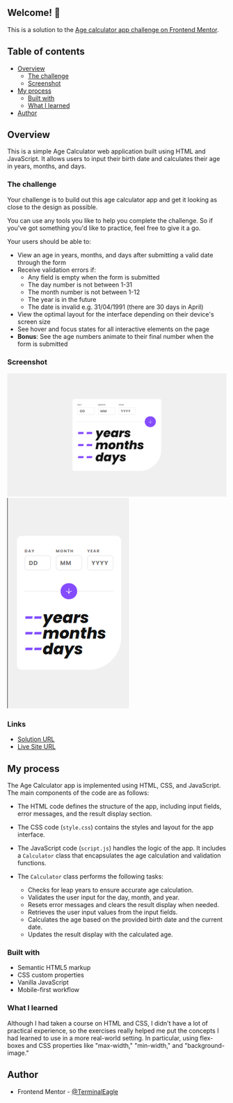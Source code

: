 ## Welcome! 👋

This is a solution to the [Age calculator app challenge on Frontend Mentor](https://www.frontendmentor.io/challenges/age-calculator-app-dF9DFFpj-Q).

## Table of contents

-   [Overview](#overview)
    -   [The challenge](#the-challenge)
    -   [Screenshot](#screenshot)
-   [My process](#my-process)
    -   [Built with](#built-with)
    -   [What I learned](#what-i-learned)
-   [Author](#author)

## Overview

This is a simple Age Calculator web application built using HTML and JavaScript. It allows users to input their birth date and calculates their age in years, months, and days.

### The challenge

Your challenge is to build out this age calculator app and get it looking as close to the design as possible.

You can use any tools you like to help you complete the challenge. So if you've got something you'd like to practice, feel free to give it a go.

Your users should be able to:

-   View an age in years, months, and days after submitting a valid date through the form
-   Receive validation errors if:
    -   Any field is empty when the form is submitted
    -   The day number is not between 1-31
    -   The month number is not between 1-12
    -   The year is in the future
    -   The date is invalid e.g. 31/04/1991 (there are 30 days in April)
-   View the optimal layout for the interface depending on their device's screen size
-   See hover and focus states for all interactive elements on the page
-   **Bonus**: See the age numbers animate to their final number when the form is submitted

### Screenshot

![](./desktop-design.png)
![](./mobile-design.png)

### Links

-   [Solution URL](https://github.com/TerminalEagle/age-calculator-app)
-   [Live Site URL](https://terminaleagle.github.io/Product-Preview-Card/)

## My process

The Age Calculator app is implemented using HTML, CSS, and JavaScript. The main components of the code are as follows:

-   The HTML code defines the structure of the app, including input fields, error messages, and the result display section.

-   The CSS code (`style.css`) contains the styles and layout for the app interface.

-   The JavaScript code (`script.js`) handles the logic of the app. It includes a `Calculator` class that encapsulates the age calculation and validation functions.

-   The `Calculator` class performs the following tasks:
    -   Checks for leap years to ensure accurate age calculation.
    -   Validates the user input for the day, month, and year.
    -   Resets error messages and clears the result display when needed.
    -   Retrieves the user input values from the input fields.
    -   Calculates the age based on the provided birth date and the current date.
    -   Updates the result display with the calculated age.

### Built with

-   Semantic HTML5 markup
-   CSS custom properties
-   Vanilla JavaScript
-   Mobile-first workflow

### What I learned

Although I had taken a course on HTML and CSS, I didn't have a lot of practical experience, so the exercises really helped me put the concepts I had learned to use in a more real-world setting. In particular, using flex-boxes and CSS properties like "max-width," "min-width," and "background-image."

## Author

-   Frontend Mentor - [@TerminalEagle](https://www.frontendmentor.io/profile/TerminalEagle)
